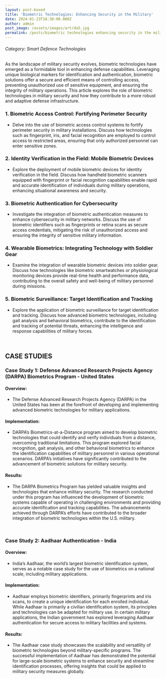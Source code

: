 ```yaml
---
layout: post-boxed
title: 'Biometric Technologies: Enhancing Security in the Military'
date: 2024-01-23T18:30:00.000Z
author: admin
post_image: /assets/images/art/da5.jpg
permalink: /posts/biometric technologies enhancing security in the military
---
```


###### Category: Smart Defence Technologies

As the landscape of military security evolves, biometric technologies have emerged as a formidable tool in enhancing defense capabilities. Leveraging unique biological markers for identification and authentication, biometric solutions offer a secure and efficient means of controlling access, preventing unauthorized use of sensitive equipment, and ensuring the integrity of military operations. This article explores the role of biometric technologies in military security and how they contribute to a more robust and adaptive defense infrastructure.

### 1. Biometric Access Control: Fortifying Perimeter Security

* Delve into the use of biometric access control systems to fortify perimeter security in military installations. Discuss how technologies such as fingerprint, iris, and facial recognition are employed to control access to restricted areas, ensuring that only authorized personnel can enter sensitive zones.

### 2. Identity Verification in the Field: Mobile Biometric Devices

* Explore the deployment of mobile biometric devices for identity verification in the field. Discuss how handheld biometric scanners equipped with fingerprint or facial recognition capabilities enable rapid and accurate identification of individuals during military operations, enhancing situational awareness and security.

### 3. Biometric Authentication for Cybersecurity

* Investigate the integration of biometric authentication measures to enhance cybersecurity in military networks. Discuss the use of biometric identifiers such as fingerprints or retina scans as secure access credentials, mitigating the risk of unauthorized access and ensuring the integrity of sensitive military information.

### 4. Wearable Biometrics: Integrating Technology with Soldier Gear

* Examine the integration of wearable biometric devices into soldier gear. Discuss how technologies like biometric smartwatches or physiological monitoring devices provide real-time health and performance data, contributing to the overall safety and well-being of military personnel during missions.

### 5. Biometric Surveillance: Target Identification and Tracking

* Explore the application of biometric surveillance for target identification and tracking. Discuss how advanced biometric technologies, including gait analysis and behavioral biometrics, contribute to the identification and tracking of potential threats, enhancing the intelligence and response capabilities of military forces.

<br>

## CASE STUDIES

### Case Study 1: Defense Advanced Research Projects Agency (DARPA) Biometrics Program - United States

#### Overview:

* The Defense Advanced Research Projects Agency (DARPA) in the United States has been at the forefront of developing and implementing advanced biometric technologies for military applications.

#### Implementation:

* DARPA’s Biometrics-at-a-Distance program aimed to develop biometric technologies that could identify and verify individuals from a distance, overcoming traditional limitations. This program explored facial recognition, gait analysis, and other behavioral biometrics to enhance the identification capabilities of military personnel in various operational scenarios. DARPA’s initiatives have significantly contributed to the advancement of biometric solutions for military security.

#### Results:

* The DARPA Biometrics Program has yielded valuable insights and technologies that enhance military security. The research conducted under this program has influenced the development of biometric systems capable of operating in challenging environments and providing accurate identification and tracking capabilities. The advancements achieved through DARPA’s efforts have contributed to the broader integration of biometric technologies within the U.S. military.

<br>

### Case Study 2: Aadhaar Authentication - India

#### Overview:

* India’s Aadhaar, the world’s largest biometric identification system, serves as a notable case study for the use of biometrics on a national scale, including military applications.

#### Implementation:

* Aadhaar employs biometric identifiers, primarily fingerprints and iris scans, to create a unique identification for each enrolled individual. While Aadhaar is primarily a civilian identification system, its principles and technologies can be adapted for military use. In certain military applications, the Indian government has explored leveraging Aadhaar authentication for secure access to military facilities and systems.

#### Results:

* The Aadhaar case study showcases the scalability and versatility of biometric technologies beyond military-specific programs. The successful implementation of Aadhaar has demonstrated the potential for large-scale biometric systems to enhance security and streamline identification processes, offering insights that could be applied to military security measures globally.
